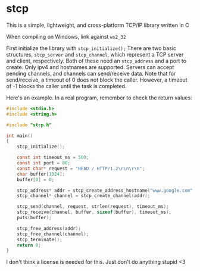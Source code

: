# stcp
This is a simple, lightweight, and cross-platform TCP/IP library written in C

When compiling on Windows, link against `ws2_32`

First initialize the library with `stcp_initialize();`
There are two basic structures, `stcp_server` and `stcp_channel`, which represent a TCP server and client, respectively.
Both of these need an `stcp_address` and a port to create. Only ipv4 and hostnames are supported.
Servers can accept pending channels, and channels can send/receive data. 
Note that for send/receive, a timeout of 0 does not block the caller. However, a timeout of -1 blocks the caller until the task is completed.

Here's an example. In a real program, remember to check the return values:
```c
#include <stdio.h>
#include <string.h>

#include "stcp.h"

int main()
{
	stcp_initialize();

	const int timeout_ms = 500;
	const int port = 80;
	const char* request = "HEAD / HTTP/1.2\r\n\r\n";
	char buffer[1024];
	buffer[0] = 0;

	stcp_address* addr = stcp_create_address_hostname("www.google.com", port);
	stcp_channel* channel = stcp_create_channel(addr);

	stcp_send(channel, request, strlen(request), timeout_ms);
	stcp_receive(channel, buffer, sizeof(buffer), timeout_ms);
	puts(buffer);

	stcp_free_address(addr);
	stcp_free_channel(channel);
	stcp_terminate();
	return 0;
}
```
I don't think a license is needed for this. Just don't do anything stupid <3
